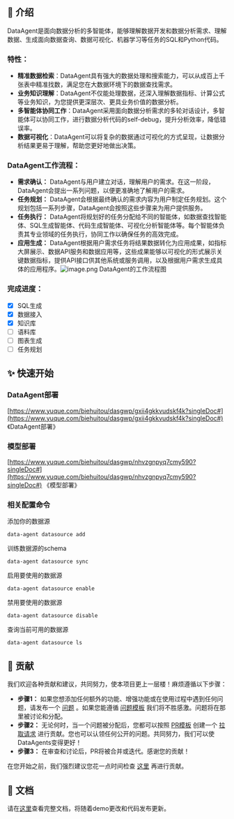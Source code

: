 ## 📖 介绍
DataAgent是面向数据分析的多智能体，能够理解数据开发和数据分析需求、理解数据、生成面向数据查询、数据可视化、机器学习等任务的SQL和Python代码。
### 特性：

- **精准数据检索**：DataAgent具有强大的数据处理和搜索能力，可以从成百上千张表中精准找数，满足您在大数据环境下的数据查找需求。
- **业务知识理解**：DataAgent不仅能处理数据，还深入理解数据指标、计算公式等业务知识，为您提供更深层次、更具业务价值的数据分析。
- **多智能体协同工作**：DataAgent采用面向数据分析需求的多轮对话设计，多智能体可以协同工作，进行数据分析代码的self-debug，提升分析效率，降低错误率。
- **数据可视化**：DataAgent可以将复杂的数据通过可视化的方式呈现，让数据分析结果更易于理解，帮助您更好地做出决策。
### DataAgent工作流程：
- **需求确认：** DataAgent与用户建立对话，理解用户的需求。在这一阶段，DataAgent会提出一系列问题，以便更准确地了解用户的需求。
- **任务规划：** DataAgent会根据最终确认的需求内容为用户制定任务规划。这个规划包括一系列步骤，DataAgent会按照这些步骤来为用户提供服务。
- **任务执行：** DataAgent将规划好的任务分配给不同的智能体，如数据查找智能体、SQL生成智能体、代码生成智能体、可视化分析智能体等。每个智能体负责其专业领域的任务执行，协同工作以确保任务的高效完成。
- **应用生成：** DataAgent根据用户需求任务将结果数据转化为应用成果，如指标大屏展示、数据API服务和数据应用等，这些成果能够以可视化的形式展示关键数据指标，提供API接口供其他系统或服务调用，以及根据用户需求生成具体的应用程序。![image.png](https://cdn.nlark.com/yuque/0/2024/png/197719/1710300903035-88553d9f-c683-4495-b48a-21ac46ec9c15.png#averageHue=%23f8f8f7&clientId=u2097a547-b42e-4&from=paste&height=433&id=zTI5J&originHeight=866&originWidth=1880&originalType=binary&ratio=2&rotation=0&showTitle=false&size=365231&status=done&style=none&taskId=ua5950672-3b82-42fc-b39f-bcffdb77ff4&title=&width=940)
DataAgent的工作流程图
### 完成进度：

- [x] SQL生成
- [x] 数据接入
- [x] 知识库
- [ ] 语料库
- [ ] 图表生成
- [ ] 任务规划

## ✨ 快速开始
### DataAgent部署
[https://www.yuque.com/biehuitou/dasgwp/gxii4gkkvudskf4k?singleDoc#](https://www.yuque.com/biehuitou/dasgwp/gxii4gkkvudskf4k?singleDoc#) 《DataAgent部署》
### 模型部署
[https://www.yuque.com/biehuitou/dasgwp/nhvzgnpyq7cmy590?singleDoc#](https://www.yuque.com/biehuitou/dasgwp/nhvzgnpyq7cmy590?singleDoc#) 《模型部署》
### 相关配置命令
添加你的数据源
```
data-agent datasource add
```
训练数据源的schema
```
data-agent datasource sync
```
启用要使用的数据源
```
data-agent datasource enable
```
禁用要使用的数据源
```
data-agent datasource disable
```
查询当前可用的数据源
```
data-agent datasource ls
```


## 👏 贡献
我们欢迎各种贡献和建议，共同努力，使本项目更上一层楼！麻烦遵循以下步骤：

- **步骤1：** 如果您想添加任何额外的功能、增强功能或在使用过程中遇到任何问题，请发布一个 [问题](https://github.com/hitsz-ids/SQLAgent/issues) 。如果您能遵循 [问题模板](https://github.com/hitsz-ids/SQLAgent/issues/1) 我们将不胜感激。问题将在那里被讨论和分配。
- **步骤2：** 无论何时，当一个问题被分配后，您都可以按照 [PR模板](https://github.com/hitsz-ids/SQLAgent/pulls) 创建一个 [拉取请求](https://github.com/hitsz-ids/SQLAgent/pulls) 进行贡献。您也可以认领任何公开的问题。共同努力，我们可以使DataAgents变得更好！
- **步骤3：** 在审查和讨论后，PR将被合并或迭代。感谢您的贡献！

在您开始之前，我们强烈建议您花一点时间检查 [这里](https://github.com/hitsz-ids/SQLAgent/blob/developing/CONTRIBUTING.md) 再进行贡献。
## 📖 文档
请在[这里](https://dataagent.readthedocs.io/zh/latest/index.html#)查看完整文档，将随着demo更改和代码发布更新。
